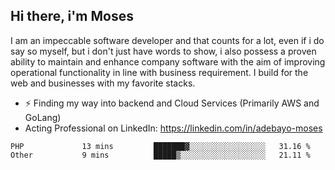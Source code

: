 ## Hi there, i'm Moses

I am an impeccable software developer and that counts for a lot, even if i do say so myself, but i don't just have words to show, i also possess a proven ability to maintain and enhance company software with the aim of improving operational functionality in line with business requirement. I build for the web and businesses with my favorite stacks.
- ⚡ Finding my way into backend and Cloud Services (Primarily AWS and GoLang)
- Acting Professional on LinkedIn: https://linkedin.com/in/adebayo-moses

<!--START_SECTION:waka-->

```text
PHP             13 mins         ███████▓░░░░░░░░░░░░░░░░░   31.16 %
Other           9 mins          █████▒░░░░░░░░░░░░░░░░░░░   21.11 %
```

<!--END_SECTION:waka-->
